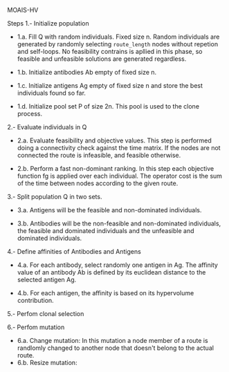 
MOAIS-HV

Steps
1.- Initialize population

- 1.a. Fill Q with random individuals. Fixed size n.
		Random individuals are generated by randomly selecting ``route_length`` nodes without repetion and self-loops.
		No feasibility contrains is apllied in this phase, so feasible and unfeasible solutions are generated regardless.
- 1.b. Initialize antibodies Ab empty of fixed size n.

- 1.c. Initialize antigens Ag empty of fixed size n and store the best individuals found so far.

- 1.d. Initialize pool set P of size 2n. This pool is used to the clone process.


2.- Evaluate individuals in Q

- 2.a. Evaluate feasibility and objective values. This step is performed doing a connectivity check against the time matrix. If the nodes are not connected the route is infeasible, and feasible otherwise.

- 2.b. Perform a fast non-dominant ranking. In this step each objective function fg is applied over each individual. The operator cost is the sum of the time between nodes according to the given route.
			 
3.- Split population Q in two sets.

- 3.a. Antigens will be the feasible and non-dominated individuals.

- 3.b. Antibodies will be the non-feasible and non-dominated individuals, the feasible and dominated individuals and the unfeasible and dominated individuals.


4.- Define affinities of Antibodies and Antigens

- 4.a. For each antibody, select randomly one antigen in Ag. The affinity value of an
		antibody Ab is defined by its euclidean distance to the selected antigen Ag.

- 4.b. For each antigen, the affinity is based on its hypervolume contribution.

5.- Perfom clonal selection

6.- Perfom mutation

- 6.a. Change mutation: In this mutation a node member of a route is randlomly changed to another node that doesn't belong to the actual route.
- 6.b. Resize mutation: 